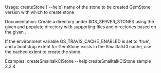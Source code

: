 Usage: createStone [ --help] <stone-name> <gs-version>
  <stone-name>  name of the stone to be created
  <gs-version>  GemStone version with which to create stone
	
Documentation:
Create a directory under $GS_SERVER_STONES using the given
<stone-name> and populate directory with supporting files and directories
based on the given <gs-version>.

If the environment
variable GS_TRAVIS_CACHE_ENABLED is set to 'true', and a bootstrap extent for GemStone 
exists in the SmalltalkCI cache, use the cached extent to create the stone.

Examples:
    createSmalltalkCIStone --help
    createSmalltalkCIStone sample 3.2.4
